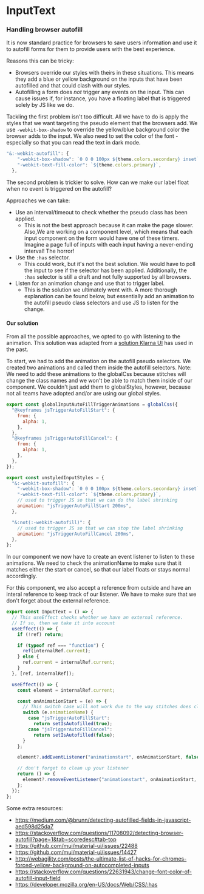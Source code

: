 # InputText

### Handling browser autofill

It is now standard practice for browsers to save users information and use it to autofill forms for them to provide users with the best experience.

Reasons this can be tricky:

- Browsers override our styles with theirs in these situations. This means they add a blue or yellow background on the inputs that have been autofilled and that could clash with our styles.
- Autofilling a form does _not_ trigger any events on the input. This can cause issues if, for instance, you have a floating label that is triggered solely by JS like we do.

Tackling the first problem isn't too difficult. All we have to do is apply the styles that we want targeting the pseudo element that the browsers add. We use `-webkit-box-shadow` to override the yellow/blue background color the browser adds to the input. We also need to set the color of the font - especially so that you can read the text in dark mode.

```js
"&:-webkit-autofill": {
    "-webkit-box-shadow": `0 0 0 100px ${theme.colors.secondary} inset`,
    "-webkit-text-fill-color": `${theme.colors.primary}`,
  },
```

The second problem is trickier to solve. How can we make our label float when no event is triggered on the autofill?

Approaches we can take:

- Use an interval/timeout to check whether the pseudo class has been applied.
  - This is not the best approach because it can make the page slower. Also,We are working on a component level, which means that each input component on the form would have one of these timers. Imagine a page full of inputs with each input having a never-ending interval! The horror!
- Use the `:has` selector.
  - This could work, but it's not the best solution. We would have to poll the input to see if the selector has been applied. Additionally, the `:has` selector is still a draft and not fully supported by all browsers.
- Listen for an animation change and use that to trigger label.
  - This is the solution we ultimately went with. A more thorough explanation can be found below, but essentially add an animation to the autofill pseudo class selectors and use JS to listen for the change.

#### Our solution

From all the possible approaches, we opted to go with listening to the animation. This solution was adapted from a [solution Klarna UI](https://medium.com/@brunn/detecting-autofilled-fields-in-javascript-aed598d25da7) has used in the past.

To start, we had to add the animation on the autofill pseudo selectors. We created two animations and called them inside the autofill selectors. Note: We need to add these animations to the globalCss because stitches will change the class names and we won't be able to match them inside of our component. We couldn't just add them to globalStyles, however, because not all teams have adopted and/or are using our global styles.

```js
export const globalInputAutoFillTriggerAnimations = globalCss({
  "@keyframes jsTriggerAutoFillStart": {
    from: {
      alpha: 1,
    },
  },
  "@keyframes jsTriggerAutoFillCancel": {
    from: {
      alpha: 1,
    },
  },
});
```

```js
export const unstyledInputStyles = {
  "&:-webkit-autofill": {
    "-webkit-box-shadow": `0 0 0 100px ${theme.colors.secondary} inset`,
    "-webkit-text-fill-color": `${theme.colors.primary}`,
    // used to trigger JS so that we can do the label shrinking
    animation: "jsTriggerAutoFillStart 200ms",
  },

  "&:not(:-webkit-autofill)": {
    // used to trigger JS so that we can stop the label shrinking
    animation: "jsTriggerAutoFillCancel 200ms",
  },
};
```

In our component we now have to create an event listener to listen to these animations. We need to check the animationName to make sure that it matches either the start or cancel, so that our label floats or stays normal accordingly.

For this component, we also accept a reference from outside and have an interal reference to keep track of our listener. We have to make sure that we don't forget about the external reference.

```js
export const InputText = () => {
  // This useEffect checks whether we have an external reference.
  // If so, then we take it into account
  useEffect(() => {
    if (!ref) return;

    if (typeof ref === "function") {
      ref(internalRef.current);
    } else {
      ref.current = internalRef.current;
    }
  }, [ref, internalRef]);

  useEffect(() => {
    const element = internalRef.current;

    const onAnimationStart = (e) => {
      // This switch case will not work due to the way stitches does classes
      switch (e.animationName) {
        case "jsTriggerAutoFillStart":
          return setIsAutofilled(true);
        case "jsTriggerAutoFillCancel":
          return setIsAutofilled(false);
      }
    };

    element?.addEventListener("animationstart", onAnimationStart, false);

    // don't forget to clean up your listener
    return () => {
      element?.removeEventListener("animationstart", onAnimationStart, false);
    };
  });
};
```

Some extra resources:

- https://medium.com/@brunn/detecting-autofilled-fields-in-javascript-aed598d25da7
- https://stackoverflow.com/questions/11708092/detecting-browser-autofill?page=1&tab=scoredesc#tab-top
- https://github.com/mui/material-ui/issues/22488
- https://github.com/mui/material-ui/issues/14427
- http://webagility.com/posts/the-ultimate-list-of-hacks-for-chromes-forced-yellow-background-on-autocompleted-inputs
- https://stackoverflow.com/questions/22631943/change-font-color-of-autofill-input-field
- https://developer.mozilla.org/en-US/docs/Web/CSS/:has
